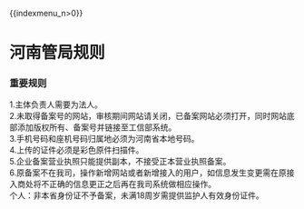 {{indexmenu_n>0}}

# 河南管局规则

### 重要规则

1.主体负责人需要为法人。  
2.未取得备案号的网站，审核期间网站请关闭，已备案网站必须打开，同时网站底部添加版权所有、备案号并链接至工信部系统。  
3.手机号码和座机号码归属地必须为河南省本地号码。  
4.上传的证件必须是彩色原件扫描件。  
5.企业备案营业执照只能提供副本，不接受正本营业执照备案。  
6.原备案不在我司，操作新增网站或者新增接入的用户，如信息发生变更需在原接入商处将不正确的信息更正之后再在我司系统做相应操作。  
个人：非本省身份证不予备案，未满18周岁需提供监护人有效身份证件。
